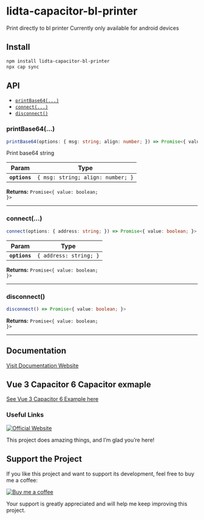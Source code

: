 # lidta-capacitor-bl-printer

Print directly to bl printer
Currently only available for android devices

## Install

```bash
npm install lidta-capacitor-bl-printer
npx cap sync
```

## API

<docgen-index>

* [`printBase64(...)`](#printbase64)
* [`connect(...)`](#connect)
* [`disconnect()`](#disconnect)

</docgen-index>

<docgen-api>
<!--Update the source file JSDoc comments and rerun docgen to update the docs below-->

### printBase64(...)

```typescript
printBase64(options: { msg: string; align: number; }) => Promise<{ value: boolean; }>
```

Print base64 string

| Param         | Type                                         |
| ------------- | -------------------------------------------- |
| **`options`** | <code>{ msg: string; align: number; }</code> |

**Returns:** <code>Promise&lt;{ value: boolean; }&gt;</code>

--------------------


### connect(...)

```typescript
connect(options: { address: string; }) => Promise<{ value: boolean; }>
```

| Param         | Type                              |
| ------------- | --------------------------------- |
| **`options`** | <code>{ address: string; }</code> |

**Returns:** <code>Promise&lt;{ value: boolean; }&gt;</code>

--------------------


### disconnect()

```typescript
disconnect() => Promise<{ value: boolean; }>
```

**Returns:** <code>Promise&lt;{ value: boolean; }&gt;</code>

--------------------

</docgen-api>

## Documentation
[Visit Documentation Website](https://app.lidta.com/plugins/capacitor)

## Vue 3 Capacitor 6 Capacitor exmaple 
[See Vue 3 Capacitor 6 Example here](https://github.com/alfredkakuli/lidta-capacitor-bl-printer-example)


### Useful Links
[![Official Website](https://www.npmjs.com/npm-avatar/eyJhbGciOiJIUzI1NiIsInR5cCI6IkpXVCJ9.eyJhdmF0YXJVUkwiOiJodHRwczovL3MuZ3JhdmF0YXIuY29tL2F2YXRhci84MmMyYjhiZjY2MjFkZWM2MDQzMmRhMGZkM2EzY2M1ND9zaXplPTUwJmRlZmF1bHQ9cmV0cm8ifQ.HRDfqcUyaVF684N6a0RoyeP8odjHx9UbIBA_k8Uo8XM)](https://app.lidta.com) 



This project does amazing things, and I’m glad you’re here!

## Support the Project

If you like this project and want to support its development, feel free to buy me a coffee:

[![Buy me a coffee](https://cdn.buymeacoffee.com/buttons/v2/default-yellow.png)](https://buymeacoffee.com/alfredkakuli)

Your support is greatly appreciated and will help me keep improving this project.